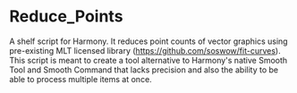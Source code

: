 # Reduce_Points
A shelf script for Harmony. It reduces point counts of vector graphics using pre-existing MLT licensed library (https://github.com/soswow/fit-curves). This script is meant to create a tool alternative to Harmony's native Smooth Tool and Smooth Command that lacks precision and also the ability to be able to process multiple items at once.
